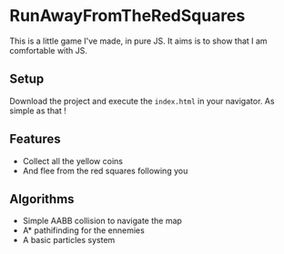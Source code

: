 # RunAwayFromTheRedSquares

This is a little game I've made, in pure JS.
It aims is to show that I am comfortable with JS.

## Setup
Download the project and execute the `index.html` in your navigator.
As simple as that !

## Features
- Collect all the yellow coins
- And flee from the red squares following you

## Algorithms
- Simple AABB collision to navigate the map
- A* pathifinding for the ennemies
- A basic particles system

